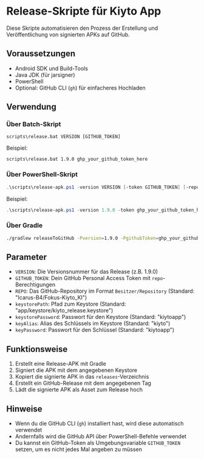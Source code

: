 # Release-Skripte für Kiyto App

Diese Skripte automatisieren den Prozess der Erstellung und Veröffentlichung von signierten APKs auf GitHub.

## Voraussetzungen

- Android SDK und Build-Tools
- Java JDK (für jarsigner)
- PowerShell
- Optional: GitHub CLI (`gh`) für einfacheres Hochladen

## Verwendung

### Über Batch-Skript

```batch
scripts\release.bat VERSION [GITHUB_TOKEN]
```

Beispiel:
```batch
scripts\release.bat 1.9.0 ghp_your_github_token_here
```

### Über PowerShell-Skript

```powershell
.\scripts\release-apk.ps1 -version VERSION [-token GITHUB_TOKEN] [-repo REPO] [-keystorePath PATH] [-keystorePassword PASSWORD] [-keyAlias ALIAS] [-keyPassword PASSWORD]
```

Beispiel:
```powershell
.\scripts\release-apk.ps1 -version 1.9.0 -token ghp_your_github_token_here
```

### Über Gradle

```bash
./gradlew releaseToGitHub -Pversion=1.9.0 -PgithubToken=ghp_your_github_token_here
```

## Parameter

- `VERSION`: Die Versionsnummer für das Release (z.B. 1.9.0)
- `GITHUB_TOKEN`: Dein GitHub Personal Access Token mit `repo`-Berechtigungen
- `REPO`: Das GitHub-Repository im Format `Besitzer/Repository` (Standard: "Icarus-B4/Fokus-Kiyto_KI")
- `keystorePath`: Pfad zum Keystore (Standard: "app/keystore/kiyto_release.keystore")
- `keystorePassword`: Passwort für den Keystore (Standard: "kiytoapp")
- `keyAlias`: Alias des Schlüssels im Keystore (Standard: "kiyto")
- `keyPassword`: Passwort für den Schlüssel (Standard: "kiytoapp")

## Funktionsweise

1. Erstellt eine Release-APK mit Gradle
2. Signiert die APK mit dem angegebenen Keystore
3. Kopiert die signierte APK in das `releases`-Verzeichnis
4. Erstellt ein GitHub-Release mit dem angegebenen Tag
5. Lädt die signierte APK als Asset zum Release hoch

## Hinweise

- Wenn du die GitHub CLI (`gh`) installiert hast, wird diese automatisch verwendet
- Andernfalls wird die GitHub API über PowerShell-Befehle verwendet
- Du kannst ein GitHub-Token als Umgebungsvariable `GITHUB_TOKEN` setzen, um es nicht jedes Mal angeben zu müssen 